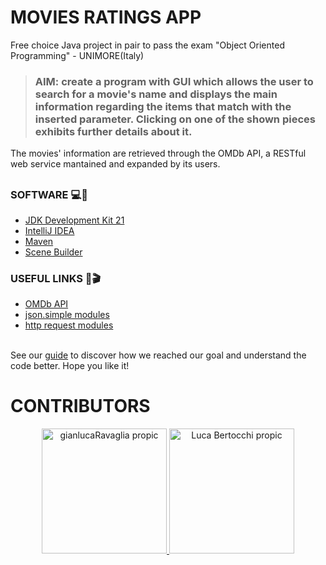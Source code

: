 # MOVIES RATINGS APP


Free choice Java project in pair to pass the exam "Object Oriented Programming" - UNIMORE(Italy)
 
>### AIM: create a program with GUI which allows the user to search for a movie's name and displays the main information regarding the items that match with the inserted parameter. Clicking on one of the shown pieces exhibits further details about it. 
The movies' information are retrieved through the OMDb API, a RESTful web service mantained and expanded by its users.

##

### SOFTWARE 💻🔨
* [JDK Development Kit 21](https://www.oracle.com/it/java/technologies/downloads/)
* [IntelliJ IDEA](https://www.jetbrains.com/idea/)
* [Maven](https://maven.apache.org/)
* [Scene Builder](https://gluonhq.com/products/scene-builder/) 


### USEFUL LINKS 🙌🎬
* [OMDb API](https://www.omdbapi.com/) 
* [json.simple modules](https://www.javatpoint.com/java-json-example) 
* [http request modules](https://docs.oracle.com/en/java/javase/11/docs/api/java.net.http/java/net/http/HttpClient.html) 

<br>
See our <a href="Guide/GetStarted.md">guide</a> to discover how we reached our goal and understand the code better. Hope you like it!



# CONTRIBUTORS

<p align="center">
    <a href="https://github.com/Gianlu03">
        <img src="https://avatars.githubusercontent.com/u/101069296?v=4" width="200" height="200" title="gianlucaRavaglia propic">
    </a>
    <a href="https://github.com/BertocchiLuca">
        <img src="https://avatars.githubusercontent.com/u/101472042?v=4" width="200" height="200" alt="Luca Bertocchi propic">
    </a>
</p>

